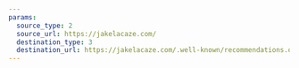 ```yaml
---
params:
  source_type: 2
  source_url: https://jakelacaze.com/
  destination_type: 3
  destination_url: https://jakelacaze.com/.well-known/recommendations.opml
---
```

